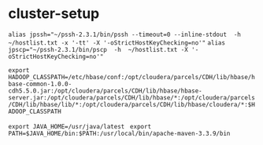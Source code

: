 # cluster-setup
`alias jpssh="~/pssh-2.3.1/bin/pssh --timeout=0 --inline-stdout  -h  ~/hostlist.txt -x '-tt' -X '-oStrictHostKeyChecking=no'"`
`alias jpscp="~/pssh-2.3.1/bin/pscp  -h  ~/hostlist.txt -X '-oStrictHostKeyChecking=no'"`

`export HADOOP_CLASSPATH=/etc/hbase/conf:/opt/cloudera/parcels/CDH/lib/hbase/hbase-common-1.0.0-cdh5.5.0.jar:/opt/cloudera/parcels/CDH/lib/hbase/hbase-server.jar:/opt/cloudera/parcels/CDH/lib/hbase/*:/opt/cloudera/parcels/CDH/lib/hbase/lib/*:/opt/cloudera/parcels/CDH/lib/hbase/cloudera/*:$HADOOP_CLASSPATH`

`export JAVA_HOME=/usr/java/latest `
`export PATH=$JAVA_HOME/bin:$PATH:/usr/local/bin/apache-maven-3.3.9/bin`
